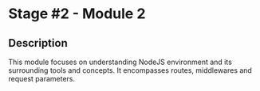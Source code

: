 # Stage #2 - Module 2

## Description

This module focuses on understanding NodeJS environment and its surrounding tools and concepts. It encompasses routes, middlewares and request parameters.
